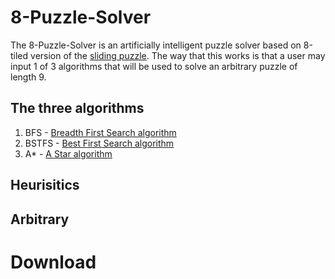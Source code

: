 
# 8-Puzzle-Solver
The 8-Puzzle-Solver is an artificially intelligent puzzle solver based on 8-tiled version of the [sliding puzzle](https://en.wikipedia.org/wiki/Sliding_puzzle).
The way that this works is that a user may input 1 of 3 algorithms that will be used to solve an arbitrary puzzle of length 9.

## The three algorithms
1. BFS - [Breadth First Search algorithm](https://en.wikipedia.org/wiki/Breadth-first_search) 
2. BSTFS - [Best First Search algorithm](https://en.wikipedia.org/wiki/Best-first_search#:~:text=Best%2Dfirst%20search%20is%20a,according%20to%20a%20specified%20rule.)
3. A* - [A Star algorithm](https://en.wikipedia.org/wiki/A*_search_algorithm)

## Heurisitics

## Arbitrary

# Download
